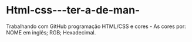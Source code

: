 # Html-css---ter-a-de-man-
Trabalhando com GitHub programação HTML/CSS e cores  - As cores por:  NOME em inglês;  RGB;  Hexadecimal.
